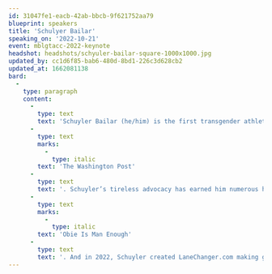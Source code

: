 ```yaml
---
id: 31047fe1-eacb-42ab-bbcb-9f621752aa79
blueprint: speakers
title: 'Schulyer Bailar'
speaking_on: '2022-10-21'
event: mblgtacc-2022-keynote
headshot: headshots/schyuler-bailar-square-1000x1000.jpg
updated_by: cc1d6f85-bab6-480d-8bd1-226c3d628cb2
updated_at: 1662081138
bard:
  -
    type: paragraph
    content:
      -
        type: text
        text: 'Schuyler Bailar (he/him) is the first transgender athlete to compete in any sport on an NCAA Division 1 men’s team. By 15, he was one of the nation’s top-20 15-year-old breast-strokers. By 17, he set a national age-group record. In college, he swam for Harvard University, on Harvard’s winningest team in 50 years. Schuyler’s difficult choice—to transition while potentially giving up the prospect of being an NCAA Champion—was historic. His story has appeared everywhere from 60 Minutes to '
      -
        type: text
        marks:
          -
            type: italic
        text: 'The Washington Post'
      -
        type: text
        text: '. Schuyler’s tireless advocacy has earned him numerous honors including LGBTQ Nation’s Instagram Advocate for 2020. In 2021, Schuyler also released his first middle-grade novel, '
      -
        type: text
        marks:
          -
            type: italic
        text: 'Obie Is Man Enough'
      -
        type: text
        text: '. And in 2022, Schuyler created LaneChanger.com making gender literacy education accessible to every team, school and company.'
---
```

